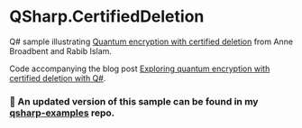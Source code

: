 # QSharp.CertifiedDeletion

Q# sample illustrating [Quantum encryption with certified deletion](https://link.springer.com/chapter/10.1007/978-3-030-64381-2_4) from Anne Broadbent and Rabib Islam.

Code accompanying the blog post [Exploring quantum encryption with certified deletion with Q#](https://www.strathweb.com/2023/12/exploring-quantum-encryption-and-certified-deletion-with-qsharp/).

### 📢 An updated version of this sample can be found in my [qsharp-examples](https://github.com/filipw/qsharp-examples) repo.
